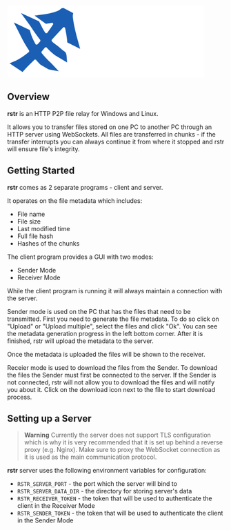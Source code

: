 ![rstr](assets/logo.svg)

Overview
-

**rstr** is an HTTP P2P file relay for Windows and Linux.

It allows you to transfer files stored on one PC to another PC through an HTTP server using WebSockets. All files are transferred in chunks - if the transfer interrupts you can always continue it from where it stopped and rstr will ensure file's integrity.

Getting Started
-
**rstr** comes as 2 separate programs - client and server.

It operates on the file metadata which includes:
- File name
- File size
- Last modified time
- Full file hash
- Hashes of the chunks

The client program provides a GUI with two modes:
- Sender Mode
- Receiver Mode

While the client program is running it will always maintain a connection with the server.

Sender mode is used on the PC that has the files that need to be transmitted. First you need to generate the file metadata. To do so click on "Upload" or "Upload multiple", select the files and click "Ok". You can see the metadata generation progress in the left bottom corner. After it is finished, rstr will upload the metadata to the server.

Once the metadata is uploaded the files will be shown to the receiver.

Receier mode is used to download the files from the Sender. To download the files the Sender must first be connected to the server. If the Sender is not connected, rstr will not allow you to download the files and will notify you about it. Click on the download icon next to the file to start download process.

Setting up a Server
-

> **Warning**
> Currently the server does not support TLS configuration which is why it is very recommended that it is set up behind a reverse proxy (e.g. Nginx). Make sure to proxy the WebSocket connection as it is used as the main communication protocol.

**rstr** server uses the following environment variables for configuration:
- `RSTR_SERVER_PORT` - the port which the server will bind to
- `RSTR_SERVER_DATA_DIR` - the directory for storing server's data
- `RSTR_RECEIVER_TOKEN` - the token that will be used to authenticate the client in the Receiver Mode
- `RSTR_SENDER_TOKEN` - the token that will be used to authenticate the client in the Sender Mode